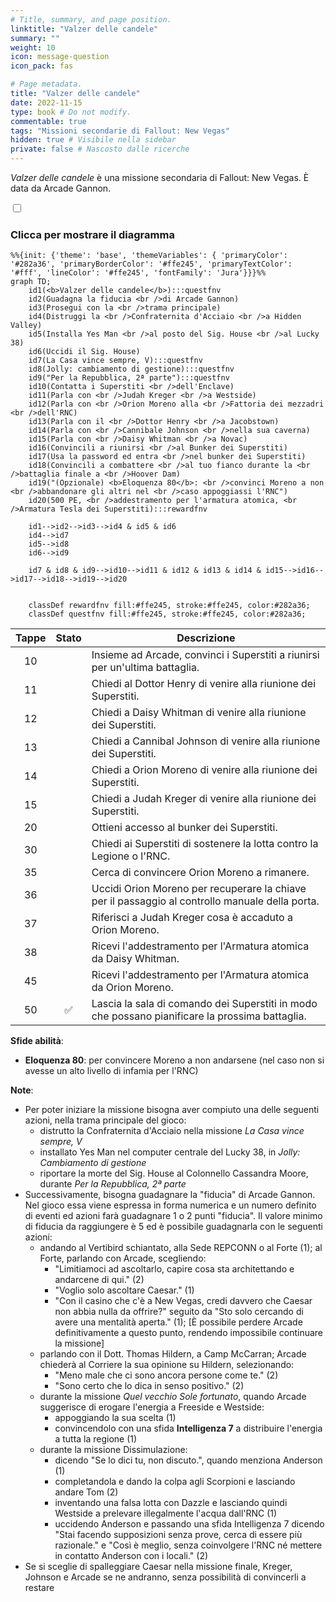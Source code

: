 ```yaml
---
# Title, summary, and page position.
linktitle: "Valzer delle candele"
summary: ""
weight: 10
icon: message-question
icon_pack: fas

# Page metadata.
title: "Valzer delle candele"
date: 2022-11-15
type: book # Do not modify.
commentable: true
tags: "Missioni secondarie di Fallout: New Vegas"
hidden: true # Visibile nella sidebar
private: false # Nascosto dalle ricerche
---
```


<div class="fnv">


*Valzer delle candele* è una missione secondaria di Fallout: New Vegas. È data da Arcade Gannon.


<section class="chart-collapse">
<input type="checkbox" name="collapse2" id="handle2">
<h3 class="handle">
<label for="handle2">Clicca per mostrare il diagramma</label>
</h3>
<div class="content">

```mermaid
%%{init: {'theme': 'base', 'themeVariables': { 'primaryColor': '#282a36', 'primaryBorderColor': '#ffe245', 'primaryTextColor': '#fff', 'lineColor': '#ffe245', 'fontFamily': 'Jura'}}}%%
graph TD;
    id1(<b>Valzer delle candele</b>):::questfnv
    id2(Guadagna la fiducia <br />di Arcade Gannon)
    id3(Prosegui con la <br />trama principale)
    id4(Distruggi la <br />Confraternita d'Acciaio <br />a Hidden Valley)
    id5(Installa Yes Man <br />al posto del Sig. House <br />al Lucky 38)
    id6(Uccidi il Sig. House)
    id7(La Casa vince sempre, V):::questfnv 
    id8(Jolly: cambiamento di gestione):::questfnv
    id9("Per la Repubblica, 2ª parte"):::questfnv
    id10(Contatta i Superstiti <br />dell'Enclave)
    id11(Parla con <br />Judah Kreger <br />a Westside)
    id12(Parla con <br />Orion Moreno alla <br />Fattoria dei mezzadri <br />dell'RNC)
    id13(Parla con il <br />Dottor Henry <br />a Jacobstown)
    id14(Parla con <br />Cannibale Johnson <br />nella sua caverna)
    id15(Parla con <br />Daisy Whitman <br />a Novac)
    id16(Convincili a riunirsi <br />al Bunker dei Superstiti)
    id17(Usa la password ed entra <br />nel bunker dei Superstiti)
    id18(Convincili a combattere <br />al tuo fianco durante la <br />battaglia finale a <br />Hoover Dam)
    id19("(Opzionale) <b>Eloquenza 80</b>: <br />convinci Moreno a non <br />abbandonare gli altri nel <br />caso appoggiassi l'RNC")
    id20(500 PE, <br />addestramento per l'armatura atomica, <br />Armatura Tesla dei Superstiti):::rewardfnv

    id1-->id2-->id3-->id4 & id5 & id6
    id4-->id7
    id5-->id8
    id6-->id9

    id7 & id8 & id9-->id10-->id11 & id12 & id13 & id14 & id15-->id16-->id17-->id18-->id19-->id20
    
    
    classDef rewardfnv fill:#ffe245, stroke:#ffe245, color:#282a36;
    classDef questfnv fill:#ffe245, stroke:#ffe245, color:#282a36;
```

</div>
</section>

| Tappe |       Stato        | Descrizione |
|:-----:|:------------------:| ----------- |
|                           10                          |            | Insieme ad Arcade, convinci i Superstiti a riunirsi per un'ultima battaglia.                                                                                                |
|                           11                          |            | Chiedi al Dottor Henry di venire alla riunione dei Superstiti.                                                                                                              |
|                           12                          |            | Chiedi a Daisy Whitman di venire alla riunione dei Superstiti.                                                                                                              |
|                           13                          |            | Chiedi a Cannibal Johnson di venire alla riunione dei Superstiti.                                                                                                           |
|                           14                          |            | Chiedi a Orion Moreno di venire alla riunione dei Superstiti.                                                                                                               |
|                           15                          |            | Chiedi a Judah Kreger di venire alla riunione dei Superstiti.                                                                                                               |
|                           20                          |            | Ottieni accesso al bunker dei Superstiti.                                                                                                                                   |
|                           30                          |            | Chiedi ai Superstiti di sostenere la lotta contro la Legione o l'RNC.                                                                                                       |
|                           35                          |            | Cerca di convincere Orion Moreno a rimanere.                                                                                                                                |
|                           36                          |            | Uccidi Orion Moreno per recuperare la chiave per il passaggio al controllo manuale della porta.                                                                             |
|                           37                          |            | Riferisci a Judah Kreger cosa è accaduto a Orion Moreno.                                                                                                                    |
|                           38                          |            | Ricevi l'addestramento per l'Armatura atomica da Daisy Whitman.                                                                                                             |
|                           45                          |            | Ricevi l'addestramento per l'Armatura atomica da Orion Moreno.                                                                                                              |
|                           50                          | :white_check_mark: | Lascia la sala di comando dei Superstiti in modo che possano pianificare la prossima battaglia.                                                                             |



**Sfide abilità**:
- **Eloquenza 80**: per convincere Moreno a non andarsene (nel caso non si avesse un alto livello di infamia per l'RNC)



**Note**:
- Per poter iniziare la missione bisogna aver compiuto una delle seguenti azioni, nella trama principale del gioco:
  - distrutto la Confraternita d'Acciaio nella missione *La Casa vince sempre, V*
  - installato Yes Man nel computer centrale del Lucky 38, in *Jolly: Cambiamento di gestione*
  - riportare la morte del Sig. House al Colonnello Cassandra Moore, durante *Per la Repubblica, 2ª parte* 
- Successivamente, bisogna guadagnare la "fiducia" di Arcade Gannon. Nel gioco essa viene espressa in forma numerica e un numero definito di eventi ed azioni farà guadagnare 1 o 2 punti "fiducia". Il valore minimo di fiducia da raggiungere è 5 ed è possibile guadagnarla con le seguenti azioni:
  - andando al Vertibird schiantato, alla Sede REPCONN o al Forte (1); al Forte, parlando con Arcade, scegliendo:
    - "Limitiamoci ad ascoltarlo, capire cosa sta architettando e andarcene di qui." (2)
    - "Voglio solo ascoltare Caesar." (1)
    - "Con il casino che c'è a New Vegas, credi davvero che Caesar non abbia nulla da offrire?" seguito da "Sto solo cercando di avere una mentalità aperta." (1); [È possibile perdere Arcade definitivamente a questo punto, rendendo impossibile continuare la missione]
  - parlando con il Dott. Thomas Hildern, a Camp McCarran; Arcade chiederà al Corriere la sua opinione su Hildern, selezionando:
    - "Meno male che ci sono ancora persone come te." (2)
    - "Sono certo che lo dica in senso positivo." (2) 
  - durante la missione *Quel vecchio Sole fortunato*, quando Arcade suggerisce di erogare l'energia a Freeside e Westside:
    - appoggiando la sua scelta (1)
    - convincendolo con una sfida **Intelligenza 7** a distribuire l'energia a tutta la regione (1) 
  - durante la missione Dissimulazione:
    - dicendo "Se lo dici tu, non discuto.", quando menziona Anderson (1)
    - completandola e dando la colpa agli Scorpioni e lasciando andare Tom (2)
    - inventando una falsa lotta con Dazzle e lasciando quindi Westside a prelevare illegalmente l'acqua dall'RNC (1)
    - uccidendo Anderson e passando una sfida Intelligenza 7 dicendo "Stai facendo supposizioni senza prove, cerca di essere più razionale." e "Così è meglio, senza coinvolgere l'RNC né mettere in contatto Anderson con i locali." (2) 
- Se si sceglie di spalleggiare Caesar nella missione finale, Kreger, Johnson e Arcade se ne andranno, senza possibilità di convincerli a restare 


</div>


